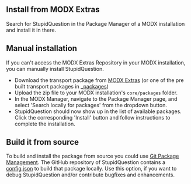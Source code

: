 ## Install from MODX Extras

Search for StupidQuestion in the Package Manager of a MODX installation and
install it in there.

## Manual installation

If you can't access the MODX Extras Repository in your MODX installation, you
can manually install StupidQuestion.

* Download the transport package from [MODX Extras](http://modx.com/extras/package/stupidquestion)
  (or one of the pre built transport packages in [_packages](https://github.com/Jako/StupidQuestion/tree/master/_packages))
* Upload the zip file to your MODX installation's `core/packages` folder.
* In the MODX Manager, navigate to the Package Manager page, and select 'Search locally for packages' from the dropdown 
  button.
* StupidQuestion should now show up in the list of available packages. Click the corresponding 'Install' button and follow 
  instructions to complete the installation.

## Build it from source

To build and install the package from source you could use [Git Package
Management](https://github.com/TheBoxer/Git-Package-Management). The GitHub
repository of StupidQuestion contains a
[config.json](https://github.com/Jako/StupidQuestion/blob/master/_build/config.json)
to build that package locally. Use this option, if you want to debug
StupidQuestion and/or contribute bugfixes and enhancements.
